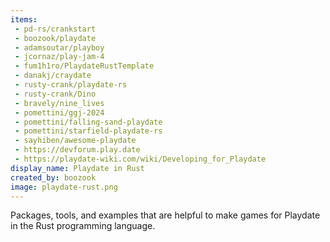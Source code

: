 ```yaml
---
items:
 - pd-rs/crankstart
 - boozook/playdate
 - adamsoutar/playboy
 - jcornaz/play-jam-4
 - fum1h1ro/PlaydateRustTemplate
 - danakj/craydate
 - rusty-crank/playdate-rs
 - rusty-crank/Dino
 - bravely/nine_lives
 - pomettini/ggj-2024
 - pomettini/falling-sand-playdate
 - pomettini/starfield-playdate-rs
 - sayhiben/awesome-playdate
 - https://devforum.play.date
 - https://playdate-wiki.com/wiki/Developing_for_Playdate
display_name: Playdate in Rust
created_by: boozook
image: playdate-rust.png
---
```

Packages, tools, and examples that are helpful to make games for Playdate in the Rust programming language.
